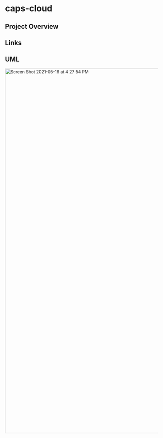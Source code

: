 # caps-cloud

## Project Overview

## Links


## UML
<img width="1200" alt="Screen Shot 2021-05-16 at 4 27 54 PM" src="https://user-images.githubusercontent.com/66962689/118413240-e1b9cd80-b663-11eb-9a83-bdf4b3588647.png">
